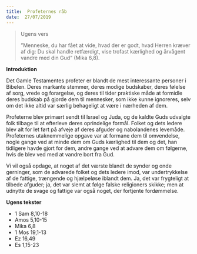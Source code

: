 ```yaml
---
title:  Profeternes råb
date:  27/07/2019
---
```


> <p>Ugens vers</p>
> ”Menneske, du har fået at vide, hvad der er godt, hvad Herren kræver af dig: Du skal handle retfærdigt, vise trofast kærlighed og årvågent vandre med din Gud“ (Mika 6,8).

**Introduktion**

Det Gamle Testamentes profeter er blandt de mest interessante personer i Bibelen. Deres markante stemmer, deres modige budskaber, deres følelse af sorg, vrede og forargelse, og deres til tider praktiske måde at formidle deres budskab på gjorde dem til mennesker, som ikke kunne ignoreres, selv om det ikke altid var særlig behageligt at være i nærheden af dem.

Profeterne blev primært sendt til Israel og Juda, og de kaldte Guds udvalgte folk tilbage til at efterleve deres oprindelige formål. Folket og dets ledere blev alt for let ført på afveje af deres afguder og nabolandenes levemåde. Profeternes utaknemmelige opgave var at formane dem til omvendelse, nogle gange ved at minde dem om Guds kærlighed til dem og det, han tidligere havde gjort for dem, andre gange ved at advare dem om følgerne, hvis de blev ved med at vandre bort fra Gud.

Vi vil også opdage, at noget af det værste blandt de synder og onde gerninger, som de advarede folket og dets ledere imod, var undertrykkelse af de fattige, trængende og hjælpeløse iblandt dem. Ja, det var frygteligt at tilbede afguder; ja, det var slemt at følge falske religioners skikke; men at udnytte de svage og fattige var også noget, der fortjente fordømmelse.

**Ugens tekster**

- 1 Sam 8,10-18
- Amos 5,10-15
- Mika 6,8
- 1 Mos 19,1-13
- Ez 16,49
- Es 1,15-23